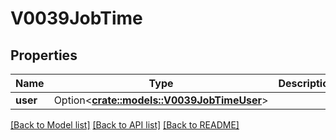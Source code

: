 # V0039JobTime

## Properties

Name | Type | Description | Notes
------------ | ------------- | ------------- | -------------
**user** | Option<[**crate::models::V0039JobTimeUser**](v0_0_39_job_time_user.md)> |  | [optional]

[[Back to Model list]](../README.md#documentation-for-models) [[Back to API list]](../README.md#documentation-for-api-endpoints) [[Back to README]](../README.md)


